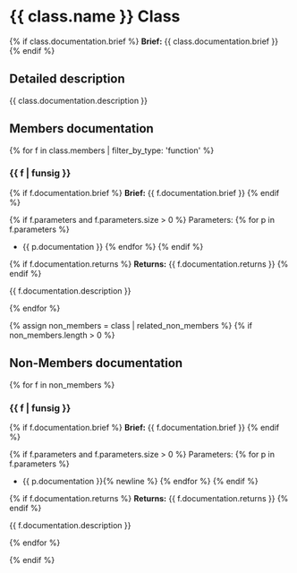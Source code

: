 
# {{ class.name }} Class

{% if class.documentation.brief %}
**Brief:** {{ class.documentation.brief }}
{% endif %}

## Detailed description

{{ class.documentation.description }}

## Members documentation

{% for f in class.members | filter_by_type: 'function' %}

### {{ f | funsig }}

{% if f.documentation.brief %}
**Brief:** {{ f.documentation.brief }}
{% endif %}

{% if f.parameters and f.parameters.size > 0 %}
Parameters:
{% for p in f.parameters %}
- {{ p.documentation }}
{% endfor %}
{% endif %}

{% if f.documentation.returns %}
**Returns:** {{ f.documentation.returns }}
{% endif %}

{{ f.documentation.description }}

{% endfor %}

{% assign non_members = class | related_non_members %}
{% if non_members.length > 0 %}
## Non-Members documentation

{% for f in non_members %}

### {{ f | funsig }}

{% if f.documentation.brief %}
**Brief:** {{ f.documentation.brief }}
{% endif %}

{% if f.parameters and f.parameters.size > 0 %}
Parameters:
{% for p in f.parameters %}
- {{ p.documentation }}{% newline %}
{% endfor %}
{% endif %}

{% if f.documentation.returns %}
**Returns:** {{ f.documentation.returns }}
{% endif %}

{{ f.documentation.description }}

{% endfor %}

{% endif %}